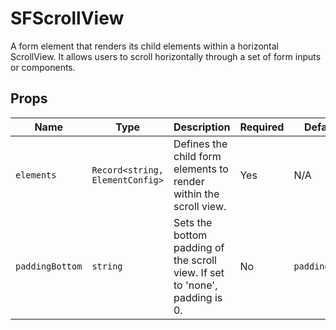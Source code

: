 # SFScrollView

A form element that renders its child elements within a horizontal ScrollView. It allows users to scroll horizontally through a set of form inputs or components.

## Props

| Name          | Type                                | Description                                                                          | Required | Default         |
| ------------- | ----------------------------------- | ------------------------------------------------------------------------------------ | -------- | --------------- |
| `elements`      | `Record<string, ElementConfig>` | Defines the child form elements to render within the scroll view.                  | Yes      | N/A             |
| `paddingBottom` | `string`                            | Sets the bottom padding of the scroll view. If set to 'none', padding is 0. | No       | `paddingBase` |
